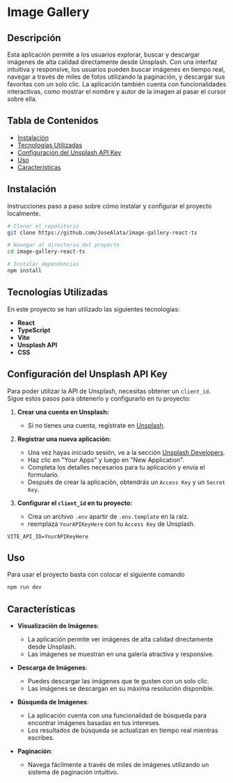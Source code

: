 # Image Gallery

## Descripción

Esta aplicación permite a los usuarios explorar, buscar y descargar imágenes de alta calidad directamente desde Unsplash. Con una interfaz intuitiva y responsive, los usuarios pueden buscar imágenes en tiempo real, navegar a través de miles de fotos utilizando la paginación, y descargar sus favoritas con un solo clic. La aplicación también cuenta con funcionalidades interactivas, como mostrar el nombre y autor de la imagen al pasar el cursor sobre ella.

## Tabla de Contenidos

- [Instalación](#instalación)
- [Tecnologías Utilizadas](#tecnologías-utilizadas)
- [Configuración del Unsplash API Key](#configuración-del-unsplash-api-key)
- [Uso](#uso)
- [Características](#características)

## Instalación

Instrucciones paso a paso sobre cómo instalar y configurar el proyecto localmente.

```bash
# Clonar el repositorio
git clone https://github.com/JoseAlata/image-gallery-react-ts

# Navegar al directorio del proyecto
cd image-gallery-react-ts

# Instalar dependencias
npm install
```

## Tecnologías Utilizadas

En este proyecto se han utilizado las siguientes tecnologías:

- **React**
- **TypeScript**
- **Vite**
- **Unsplash API**
- **CSS**

## Configuración del Unsplash API Key

Para poder utilizar la API de Unsplash, necesitas obtener un `client_id`. Sigue estos pasos para obtenerlo y configurarlo en tu proyecto:

1. **Crear una cuenta en Unsplash:**

   - Si no tienes una cuenta, regístrate en [Unsplash](https://unsplash.com/join).

2. **Registrar una nueva aplicación:**

   - Una vez hayas iniciado sesión, ve a la sección [Unsplash Developers](https://unsplash.com/developers).
   - Haz clic en "Your Apps" y luego en "New Application".
   - Completa los detalles necesarios para tu aplicación y envía el formulario.
   - Después de crear la aplicación, obtendrás un `Access Key` y un `Secret Key`.

3. **Configurar el `client_id` en tu proyecto:**
   - Crea un archivo `.env` apartir de `.env.template` en la raíz.
   - reemplaza `YourAPIKeyHere` con tu `Access Key` de Unsplash.

```env
VITE_API_ID=YourAPIKeyHere
```

## Uso

Para usar el proyecto basta con colocar el siguiente comando

```bash
npm run dev
```

## Características

- **Visualización de Imágenes**:

  - La aplicación permite ver imágenes de alta calidad directamente desde Unsplash.
  - Las imágenes se muestran en una galería atractiva y responsive.

- **Descarga de Imágenes**:

  - Puedes descargar las imágenes que te gusten con un solo clic.
  - Las imágenes se descargan en su máxima resolución disponible.

- **Búsqueda de Imágenes**:

  - La aplicación cuenta con una funcionalidad de búsqueda para encontrar imágenes basadas en tus intereses.
  - Los resultados de búsqueda se actualizan en tiempo real mientras escribes.

- **Paginación**:
  - Navega fácilmente a través de miles de imágenes utilizando un sistema de paginación intuitivo.
